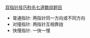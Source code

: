 [双指针技巧秒杀七道数组题目](https://labuladong.github.io/algo/di-yi-zhan-da78c/shou-ba-sh-48c1d/shuang-zhi-fa4bd/)

* 普通指针: 两指针同一方向或不同方向
* 对撞指针: 两指针互相靠拢
* 快慢指针: 一快一慢